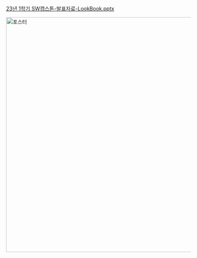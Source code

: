 [23년 1학기 SW캡스톤-발표자료-LookBook.pptx](https://github.com/peteryu24/book_recommendation/files/11988631/23.1.SW.-.-LookBook.pptx)


<img width="641" alt="포스터" src="https://github.com/peteryu24/book_recommendation/assets/67302252/5761bc27-c6b3-44a8-af88-291eb6f27a7c">
